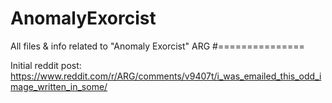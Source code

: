 # AnomalyExorcist
All files &amp; info related to "Anomaly Exorcist" ARG
#===============

Initial reddit post: https://www.reddit.com/r/ARG/comments/v9407t/i_was_emailed_this_odd_image_written_in_some/
